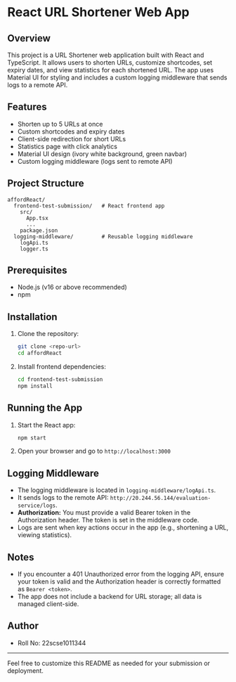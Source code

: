 # React URL Shortener Web App

## Overview
This project is a URL Shortener web application built with React and TypeScript. It allows users to shorten URLs, customize shortcodes, set expiry dates, and view statistics for each shortened URL. The app uses Material UI for styling and includes a custom logging middleware that sends logs to a remote API.

## Features
- Shorten up to 5 URLs at once
- Custom shortcodes and expiry dates
- Client-side redirection for short URLs
- Statistics page with click analytics
- Material UI design (ivory white background, green navbar)
- Custom logging middleware (logs sent to remote API)

## Project Structure
```
affordReact/
  frontend-test-submission/   # React frontend app
    src/
      App.tsx
      ...
    package.json
  logging-middleware/         # Reusable logging middleware
    logApi.ts
    logger.ts
```

## Prerequisites
- Node.js (v16 or above recommended)
- npm

## Installation
1. Clone the repository:
   ```sh
   git clone <repo-url>
   cd affordReact
   ```
2. Install frontend dependencies:
   ```sh
   cd frontend-test-submission
   npm install
   ```

## Running the App
1. Start the React app:
   ```sh
   npm start
   ```
2. Open your browser and go to `http://localhost:3000`

## Logging Middleware
- The logging middleware is located in `logging-middleware/logApi.ts`.
- It sends logs to the remote API: `http://20.244.56.144/evaluation-service/logs`.
- **Authorization:** You must provide a valid Bearer token in the Authorization header. The token is set in the middleware code.
- Logs are sent when key actions occur in the app (e.g., shortening a URL, viewing statistics).

## Notes
- If you encounter a 401 Unauthorized error from the logging API, ensure your token is valid and the Authorization header is correctly formatted as `Bearer <token>`.
- The app does not include a backend for URL storage; all data is managed client-side.

## Author
- Roll No: 22scse1011344

---
Feel free to customize this README as needed for your submission or deployment. 